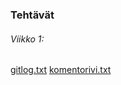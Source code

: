 ### Tehtävät

###### Viikko 1:
[gitlog.txt](https://github.com/cianci0/ot-harjoitustyo/blob/master/laskarit/viikko1/gitlog.txt)
[komentorivi.txt](https://github.com/cianci0/ot-harjoitustyo/blob/master/laskarit/viikko1/komentorivi.txt)
